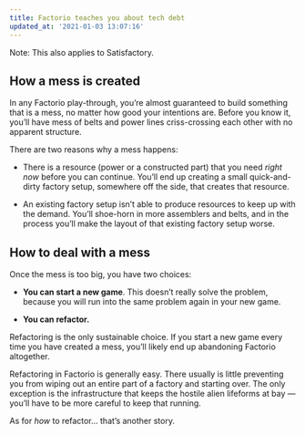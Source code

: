 ```yaml
---
title: Factorio teaches you about tech debt
updated_at: '2021-01-03 13:07:16'
---
```



Note: This also applies to Satisfactory.

## How a mess is created
In any Factorio play-through, you’re almost guaranteed to build something that is a mess, no matter how good your intentions are. Before you know it, you’ll have mess of belts and power lines criss-crossing each other with no apparent structure.

There are two reasons why a mess happens:

* There is a resource (power or a constructed part) that you need *right now* before you can continue. You’ll end up creating a small quick-and-dirty factory setup, somewhere off the side, that creates that resource.

* An existing factory setup isn’t able to produce resources to keep up with the demand. You’ll shoe-horn in more assemblers and belts, and in the process you’ll make the layout of that existing factory setup worse.

## How to deal with a mess
Once the mess is too big, you have two choices:

* **You can start a new game**. This doesn’t really solve the problem, because you will run into the same problem again in your new game.

* **You can refactor.**

Refactoring is the only sustainable choice. If you start a new game every time you have created a mess, you’ll likely end up abandoning Factorio altogether.

Refactoring in Factorio is generally easy. There usually is little preventing you from wiping out an entire part of a factory and starting over. The only exception is the infrastructure that keeps the hostile alien lifeforms at bay — you’ll have to be more careful to keep that running.

As for *how* to refactor… that’s another story.
